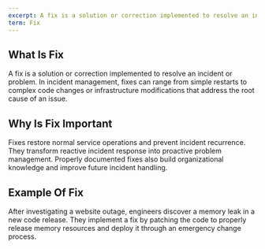 ```yaml
---
excerpt: A fix is a solution or correction implemented to resolve an incident or problem.
term: Fix
---
```

## What Is Fix

A fix is a solution or correction implemented to resolve an incident or problem. In incident management, fixes can range from simple restarts to complex code changes or infrastructure modifications that address the root cause of an issue.

## Why Is Fix Important

Fixes restore normal service operations and prevent incident recurrence. They transform reactive incident response into proactive problem management. Properly documented fixes also build organizational knowledge and improve future incident handling.

## Example Of Fix

After investigating a website outage, engineers discover a memory leak in a new code release. They implement a fix by patching the code to properly release memory resources and deploy it through an emergency change process.